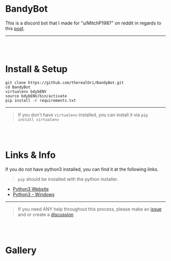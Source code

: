 # BandyBot
This is a discord bot that I made for "u/MitchP1987" on reddit in regards to this [post](https://www.reddit.com/r/Discord_Bots/comments/1almx4w/repost_bot/).
__ __

<br>
<br>

# Install & Setup
`git clone https://github.com/therealOri/BandyBot.git`
<br>
`cd BandyBot`
<br>
`virtualenv bdybENV`
<br>
`source bdybENV/bin/activate`
<br>
`pip install -r requirements.txt`
__ __
> If you don't have `virtualenv` installed, you can install it via `pip install virtualenv`

<br>
<br>

# Links & Info
If you do not have python3 installed, you can find it at the following links.
> `pip` should be installed with the python installer.

- [Python3 Website](https://www.python.org/)
- [Python3 - Windows](https://www.python.org/ftp/python/3.12.2/python-3.12.2-amd64.exe)
__ __
> If you need ANY help throughout this process, please make an [issue]() and or create a [discussion]()

<br>
<br>

# Gallery
